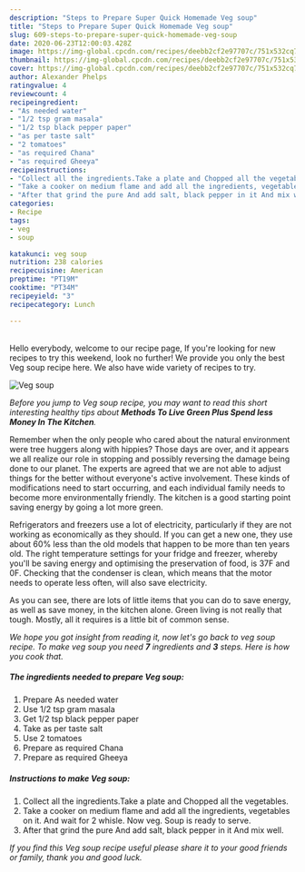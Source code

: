 ```yaml
---
description: "Steps to Prepare Super Quick Homemade Veg soup"
title: "Steps to Prepare Super Quick Homemade Veg soup"
slug: 609-steps-to-prepare-super-quick-homemade-veg-soup
date: 2020-06-23T12:00:03.428Z
image: https://img-global.cpcdn.com/recipes/deebb2cf2e97707c/751x532cq70/veg-soup-recipe-main-photo.jpg
thumbnail: https://img-global.cpcdn.com/recipes/deebb2cf2e97707c/751x532cq70/veg-soup-recipe-main-photo.jpg
cover: https://img-global.cpcdn.com/recipes/deebb2cf2e97707c/751x532cq70/veg-soup-recipe-main-photo.jpg
author: Alexander Phelps
ratingvalue: 4
reviewcount: 4
recipeingredient:
- "As needed water"
- "1/2 tsp gram masala"
- "1/2 tsp black pepper paper"
- "as per taste salt"
- "2 tomatoes"
- "as required Chana"
- "as required Gheeya"
recipeinstructions:
- "Collect all the ingredients.Take a plate and Chopped all the vegetables."
- "Take a cooker on medium flame and add all the ingredients, vegetables on it. And wait for 2 whisle. Now veg. Soup is ready to serve."
- "After that grind the pure And add salt, black pepper in it And mix well."
categories:
- Recipe
tags:
- veg
- soup

katakunci: veg soup 
nutrition: 238 calories
recipecuisine: American
preptime: "PT19M"
cooktime: "PT34M"
recipeyield: "3"
recipecategory: Lunch

---
```

<br>
Hello everybody, welcome to our recipe page, If you're looking for new recipes to try this weekend, look no further! We provide you only the best Veg soup recipe here. We also have wide variety of recipes to try.
<br>


![Veg soup](https://img-global.cpcdn.com/recipes/deebb2cf2e97707c/751x532cq70/veg-soup-recipe-main-photo.jpg)

<i>Before you jump to Veg soup recipe, you may want to read this short interesting healthy tips about 
<strong>Methods To Live Green Plus Spend less Money In The Kitchen</strong>.</i>
</br>

Remember when the only people who cared about the natural environment were tree huggers along with hippies? Those days are over, and it appears we all realize our role in stopping and possibly reversing the damage being done to our planet. The experts are agreed that we are not able to adjust things for the better without everyone's active involvement. These kinds of modifications need to start occurring, and each individual family needs to become more environmentally friendly. The kitchen is a good starting point saving energy by going a lot more green.

Refrigerators and freezers use a lot of electricity, particularly if they are not working as economically as they should. If you can get a new one, they use about 60% less than the old models that happen to be more than ten years old. The right temperature settings for your fridge and freezer, whereby you'll be saving energy and optimising the preservation of food, is 37F and 0F. Checking that the condenser is clean, which means that the motor needs to operate less often, will also save electricity.

As you can see, there are lots of little items that you can do to save energy, as well as save money, in the kitchen alone. Green living is not really that tough. Mostly, all it requires is a little bit of common sense.


<i>We hope you got insight from reading it, now let's go back to veg soup recipe. To make veg soup you need <strong>7</strong> ingredients and <strong>3</strong> steps. Here is how you cook that.
</i>

##### The ingredients needed to prepare Veg soup:

1. Prepare As needed water
1. Use 1/2 tsp gram masala
1. Get 1/2 tsp black pepper paper
1. Take as per taste salt
1. Use 2 tomatoes
1. Prepare as required Chana
1. Prepare as required Gheeya


##### Instructions to make Veg soup:

1. Collect all the ingredients.Take a plate and Chopped all the vegetables.
1. Take a cooker on medium flame and add all the ingredients, vegetables on it. And wait for 2 whisle. Now veg. Soup is ready to serve.
1. After that grind the pure And add salt, black pepper in it And mix well.


<i>If you find this Veg soup recipe useful please share it to your good friends or family, thank you and good luck.</i>
